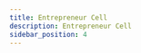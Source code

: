 ```yaml
---
title: Entrepreneur Cell
description: Entrepreneur Cell
sidebar_position: 4
---
```


<!-- @format -->

<!-- # Entrepreneur Cell -->
